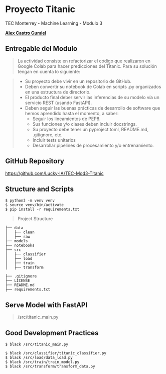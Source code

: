# Proyecto Titanic

TEC Monterrey - Machine Learning - Modulo 3

**[Alex Castro Gumiel](https://www.linkedin.com/in/alex-castro-gumiel/)**

## Entregable del Modulo

> La actividad consiste en refactorizar el código que realizaron en Google Colab para hacer predicciones del Titanic. Para su solución tengan en cuenta lo siguiente:

> - Su proyecto debe vivir en un repositorio de GitHub.
> - Deben convertir su notebook de Colab en scripts .py organizados en una estructura de directorio.
> - El producto final deber servir las inferencias de su modelo vía un servicio REST (usando FastAPI).
> - Deben seguir las buenas prácticas de desarrollo de software que hemos aprendido hasta el momento, a saber:
>   - Seguir los lineamientos de PEP8.
>   - Sus funciones y/o clases deben incluir docstrings.
>   - Su proyecto debe tener un pyproject.toml, README.md, .gitignore, etc.
>   - Incluir tests unitarios
>   - Desarrollar pipelines de procesamiento y/o entrenamiento.

## GitHub Repository

https://github.com/Lucky-IA/TEC-Mod3-Titanic

## Structure and Scripts

```
$ python3 -m venv venv
$ source venv/bin/activate
$ pip install -r requirements.txt
```

> Project Structure

    ├── data
    │   ├── clean
    │   ├── raw
    ├── models
    ├── notebooks
    ├── src
    │   ├── classifier
    │   ├── load
    │   ├── train
    │   ├── transform
    
    ├── .gitignore
    ├── LICENSE
    ├── README.md
    ├── requirements.txt

## Serve Model with FastAPI

> /src/titanic_main.py

## Good Development Practices

```
$ black /src/titanic_main.py

$ black /src/classifier/titanic_classifier.py
$ black /src/load/data_load.py
$ black /src/train/train_model.py
$ black /src/transform/transform_data.py
```
